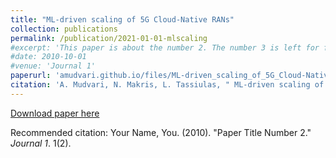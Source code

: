 ```yaml
---
title: "ML-driven scaling of 5G Cloud-Native RANs"
collection: publications
permalink: /publication/2021-01-01-mlscaling
#excerpt: 'This paper is about the number 2. The number 3 is left for future work.'
#date: 2010-10-01
#venue: 'Journal 1'
paperurl: 'amudvari.github.io/files/ML-driven_scaling_of_5G_Cloud-Native_RANs.pdf'
citation: 'A. Mudvari, N. Makris, L. Tassiulas, " ML-driven scaling of 5G Cloud-Native RANs," IEEE Global Communications Conference (GLOBECOM), 2021'
---
```



[Download paper here](amudvari.github.io/files/ML-driven_scaling_of_5G_Cloud-Native_RANs.pdf)

Recommended citation: Your Name, You. (2010). "Paper Title Number 2." <i>Journal 1</i>. 1(2).